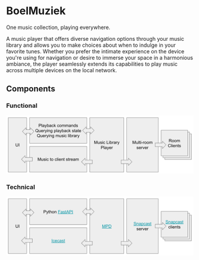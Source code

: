 # BoelMuziek

One music collection, playing everywhere.

A music player that offers diverse navigation options through your music library and allows you to make choices about when to indulge in your favorite tunes. Whether you prefer the intimate experience on the device you're using for navigation or desire to immerse your space in a harmonious ambiance, the player seamlessly extends its capabilities to play music across multiple devices on the local network.

## Components

### Functional
![Functional components](images/components-functional.png)

### Technical
![Technical components](images/components-technical.png)